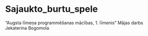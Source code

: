 # Sajaukto_burtu_spele
“Augsta līmeņa programmēšanas mācības, 1. līmenis” Mājas darbs
Jekaterina Bogomola
